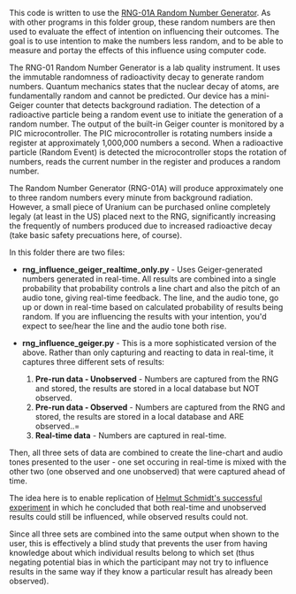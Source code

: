This code is written to use the [RNG-01A Random Number Generator](https://www.imagesco.com/psi/random-number-generator.html). As with other programs in this folder group, these random numbers are then used to evaluate the effect of intention on influencing their outcomes. The goal is to use intention to make the numbers less random, and to be able to measure and portay the effects of this influence using computer code.

The RNG-01 Random Number Generator is a lab quality instrument. It uses the immutable randomness of radioactivity decay to generate random numbers. Quantum mechanics states that the nuclear decay of atoms, are fundamentally random and cannot be predicted. Our device has a mini-Geiger counter that detects background radiation. The detection of a radioactive particle being a random event use to initiate the generation of a random number. The output of the built-in Geiger counter is monitored by a PIC microcontroller. The PIC microcontroller is rotating numbers inside a register at approximately 1,000,000 numbers a second. When a radioactive particle (Random Event) is detected the microcontroller stops the rotation of numbers, reads the current number in the register and produces a random number. 

The Random Number Generator (RNG-01A) will produce approximately one to three random numbers every minute from background radiation. However, a small piece of Uranium can be purchased online completely legaly (at least in the US) placed next to the RNG, significantly increasing the frequently of numbers produced due to increased radioactive decay (take basic safety precuations here, of course).

In this folder there are two files:

* **rng_influence_geiger_realtime_only.py** -  Uses Geiger-generated numbers generated in real-time. All results are combined into a single probability that probability controls a line chart and also the pitch of an audio tone, giving real-time feedback. The line, and the audio tone, go up or down in real-time based on calculated probability of results being random. If you are influencing the results with your intention, you'd expect to see/hear the line and the audio tone both rise.

* **rng_influence_geiger.py** - This is a more sophisticated version of the above. Rather than only capturing and reacting to data in real-time, it captures three different sets of results:
  1. **Pre-run data - Unobserved** - Numbers are captured from the RNG and stored, the results are stored in a local database but NOT observed.
  2. **Pre-run data - Observed** - Numbers are captured from the RNG and stored, the results are stored in a local database and ARE observed..=
  3. **Real-time data** - Numbers are captured in real-time.
 
Then, all three sets of data are combined to create the line-chart and audio tones presented to the user - one set occuring in real-time is mixed with the other two (one observed and one unobserved) that were captured ahead of time.

The idea here is to enable replication of [Helmut Schmidt's successful experiment](https://www.fourmilab.ch/rpkp/retro.html) in which he concluded that both real-time and unobserved results could still be influenced, while observed results could not.

Since all three sets are combined into the same output when shown to the user, this is effectively a blind study that prevents the user from having knowledge about which individual results belong to which set (thus negating potential bias in which the participant may not try to influence results in the same way if they know a particular result has already been observed).



